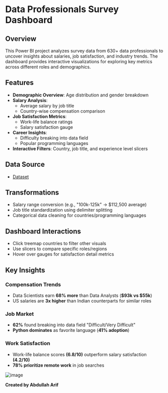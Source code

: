 # Data Professionals Survey Dashboard

## Overview
This Power BI project analyzes survey data from 630+ data professionals to uncover insights about salaries, job satisfaction, and industry trends. The dashboard provides interactive visualizations for exploring key metrics across different roles and demographics.

## Features
- **Demographic Overview**: Age distribution and gender breakdown
- **Salary Analysis**:
  - Average salary by job title
  - Country-wise compensation comparison
- **Job Satisfaction Metrics**:
  - Work-life balance ratings
  - Salary satisfaction gauge
- **Career Insights**:
  - Difficulty breaking into data field
  - Popular programming languages
- **Interactive Filters**: Country, job title, and experience level slicers

## Data Source
- <a href = "https://github.com/AlexTheAnalyst/Power-BI/blob/main/Power%20BI%20-%20Final%20Project.xlsx">Dataset</a>

## Transformations
- Salary range conversion (e.g., "100k-125k" → $112,500 average)
- Job title standardization using delimiter splitting
- Categorical data cleaning for countries/programming languages

## Dashboard Interactions
- Click treemap countries to filter other visuals
- Use slicers to compare specific roles/regions
- Hover over gauges for satisfaction detail metrics

## Key Insights
### Compensation Trends
- Data Scientists earn **68% more** than Data Analysts (**$93k vs $55k**)
- US salaries are **3x higher** than Indian counterparts for similar roles

### Job Market
- **62%** found breaking into data field "Difficult/Very Difficult"
- **Python dominates** as favorite language (**41% adoption**)

### Work Satisfaction
- Work-life balance scores **(6.8/10)** outperform salary satisfaction **(4.2/10)**
- **78% prioritize remote work** in job searches

![image](https://github.com/user-attachments/assets/c01f9396-01a0-4f39-aa18-67326be02c2f)


**Created by Abdullah Arif** 
